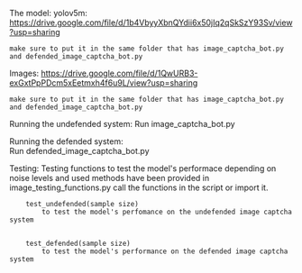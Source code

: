 The model:
    yolov5m:
    https://drive.google.com/file/d/1b4VbyyXbnQYdii6x50jIq2qSkSzY93Sv/view?usp=sharing

    make sure to put it in the same folder that has image_captcha_bot.py and defended_image_captcha_bot.py

Images:
    https://drive.google.com/file/d/1QwURB3-exGxtPpPDcm5xEetmxh4f6u9L/view?usp=sharing

    make sure to put it in the same folder that has image_captcha_bot.py and defended_image_captcha_bot.py
    
Running the undefended system:
    Run image_captcha_bot.py 
   
Running the defended system:   
    Run defended_image_captcha_bot.py


Testing:
    Testing functions to test the model's performace depending on noise levels and used methods have been provided in 
    image_testing_functions.py
     call the functions in the script or import it.


        test_undefended(sample size)
            to test the model's perfomance on the undefended image captcha system

            
        test_defended(sample size)
            to test the model's performance on the defended image captcha system

